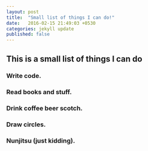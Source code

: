 ```yaml
---
layout: post
title:  "Small list of things I can do!"
date:   2016-02-15 21:49:03 +0530
categories: jekyll update
published: false
---
```


## This is a small list of things I can do

### Write code.

### Read books and stuff.

### Drink coffee beer scotch.

### Draw circles.

### Nunjitsu (just kidding).
